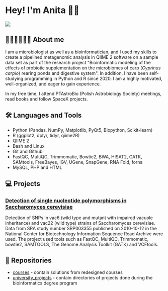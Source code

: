 # Hey! I'm Anita 👋🏼

[![](https://img.shields.io/badge/LinkedIn-blue?logo=linkedin&logoColor=white)](https://www.linkedin.com/in/anita-brzoza/)

## 🧑🏼‍🔬👩🏼‍💻 About me

I am a microbiologist as well as a bioinformatician, and I used my skills to create a pipelined metagenomic analysis in QIIME 2 software on a sample data set as part of the research project "Bioinformatic modeling of the effects of probiotic supplementation on the microbiomes of carp (_Cyprinus carpio_) rearing ponds and digestive system". In addition, I have been self-studying programming in Python and R since 2020. I am a highly motivated, well-organized, and eager to gain experience. 

In my free time, I attend PTAstroBio (Polish Astrobiology Society) meetings, read books and follow SpaceX projects.

## 🛠️ Languages and Tools
  
* Python (Pandas, NumPy, Matplotlib, PyQt5, Biopython, Scikit-learn)
* R (ggplot2, dplyr, tidyr, qiime2R)
* QIIME 2
* Bash and Linux
* Git and Github
* FastQC, MultiQC, Trimmomatic, Bowtie2, BWA, HISAT2, GATK, SAMtools, FreeBayes, IGV, UGene, SnapGene, RNA Fold, forna
* MySQL, PHP and HTML

## 💻 Projects

### [Detection of single nucleotide polymorphisms in Saccharomyces cerevisiae](../university_projects/NGS_data_analysis/REPORT.md)
Detection of SNPs in vac6 (wild type and mutant with impaired vacuole inheritance) and vac22 (wild type) strains of Saccharomyces cerevisiae. Data from SRA study number SRP003355 published on 2010-10-12 in the National Center for Biotechnology Information Sequence Read Archive were used. The project used tools such as FastQC, MultiQC, Trimmomatic, bowtie2, SAMTOOLS, The Genome Analysis Toolkit (GATK) and VCFtools.


## 📂 Repositories

* [courses](../courses/) - contain solutions from redesigned courses
* [university_projects](../university_projects/) - contain directories of projects done during the bioinformatics degree program


<!--
**anita-brzoza/anita-brzoza** is a ✨ _special_ ✨ repository because its `README.md` (this file) appears on your GitHub profile.

Here are some ideas to get you started:

- 🔭 I’m currently working on ...
- 🌱 I’m currently learning ...
- 👯 I’m looking to collaborate on ...
- 🤔 I’m looking for help with ...
- 💬 Ask me about ...
- 📫 How to reach me: ...
- 😄 Pronouns: ...
- ⚡ Fun fact: ...
-->
